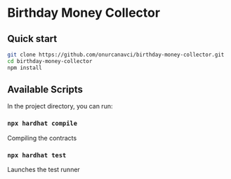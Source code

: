 # Birthday Money Collector

## Quick start

```sh
git clone https://github.com/onurcanavci/birthday-money-collector.git
cd birthday-money-collector
npm install
```

## Available Scripts

In the project directory, you can run:

### `npx hardhat compile`

Compiling the contracts

### `npx hardhat test`

Launches the test runner
